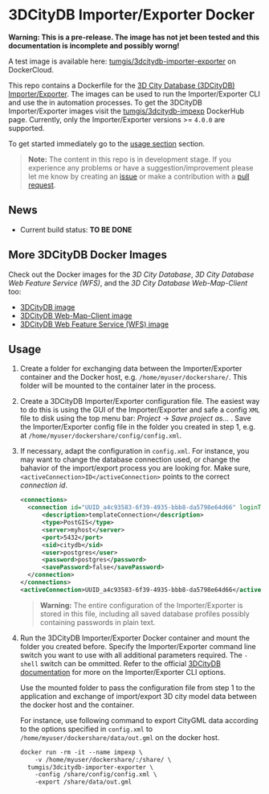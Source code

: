 # 3DCityDB Importer/Exporter Docker

**Warning: This is a pre-release. The image has not jet been tested and this documentation is incomplete and possibly worng!**

A test image is available here: [tumgis/3dcitydb-importer-exporter](tumgis/3dcitydb-importer-exporter) on DockerCloud.

This repo contains a Dockerfile for the [3D City Database (3DCityDB) Importer/Exporter](https://github.com/3dcitydb/importer-exporter). The images can be used to run the Importer/Exporter CLI and use the in automation processes. To get the 3DCityDB Importer/Exporter images visit the [tumgis/3dcitydb-impexp](https://hub.docker.com/r/tumgis/3dcitydb-impexp/) DockerHub page. Currently, only the Importer/Exporter versions >= `4.0.0` are supported.

To get started immediately go to the [usage section](#usage) section.

> **Note:** The content in this repo is in development stage.
> If you experience any problems or have a suggestion/improvement please let me know by creating an [issue](https://github.com/tum-gis/3dcitydb-importer-exporter-docker/issues) or make a contribution with a [pull request](https://github.com/tum-gis/3dcitydb-docker-postgis/pulls).

## News

* Current build status: **TO BE DONE**


## More 3DCityDB Docker Images

Check out the Docker images for the *3D City Database*, *3D City Database Web Feature Service (WFS)*, and the *3D City Database Web-Map-Client* too:

* [3DCityDB image](https://github.com/tum-gis/3dcitydb-docker-postgis/)
* [3DCityDB Web-Map-Client image](https://github.com/tum-gis/3dcitydb-web-map-docker/)
* [3DCityDB Web Feature Service (WFS) image](https://github.com/tum-gis/3dcitydb-wfs-docker/)

## Usage

1. Create a folder for exchanging data between the Importer/Exporter container and the Docker host, e.g. `/home/myuser/dockershare/`. This folder will be mounted to the container later in the process.

2. Create a 3DCityDB Importer/Exporter configuration file. The easiest way to do this is using the GUI of the Importer/Exporter and safe a config `XML` file to disk using the top menu bar: *Project* -> *Save project as...* . Save the Importer/Exporter config file in the folder you created in step 1, e.g. at `/home/myuser/dockershare/config/config.xml`.

3. If necessary, adapt the configuration in `config.xml`. For instance, you may want to change the database connection used, or change the bahavior of the import/export process you are looking for. Make sure, `<activeConnection>ID</activeConnection>` points to the correct *connection id*.

    ```xml
    <connections>
      <connection id="UUID_a4c93583-6f39-4935-bbb8-da5798e64d66" loginTimeout="60" initialSize="0">
          <description>templateConnection</description>
          <type>PostGIS</type>
          <server>myhost</server>
          <port>5432</port>
          <sid>citydb</sid>
          <user>postgres</user>
          <password>postgres</password>
          <savePassword>false</savePassword>
      </connection>
    </connections>
    <activeConnection>UUID_a4c93583-6f39-4935-bbb8-da5798e64d66</activeConnection>
    ```

    > **Warning:** The entire configuration of the Importer/Exporter is stored in this file, including all saved database profiles possibly containing passwords in plain text.

4. Run the 3DCityDB Importer/Exporter Docker container and mount the  folder you created before. Specify the Importer/Exporter command line switch you want to use with all additional parameters required. The `-shell` switch can be ommitted. Refer to the official [3DCityDB documentation](https://www.3dcitydb.org/3dcitydb/documentation/) for more on the Importer/Exporter CLI options.

    Use the mounted folder to pass the configuration file from step 1 to the application and exchange of import/export 3D city model data between the docker host and the container. 
    
    For instance, use following command to export CityGML data according to the options specified in `config.xml` to `/home/myuser/dockershare/data/out.gml` on the docker host.

    ```txt
    docker run -rm -it --name impexp \
        -v /home/myuser/dockershare/:/share/ \
      tumgis/3dcitydb-importer-exporter \
        -config /share/config/config.xml \
        -export /share/data/out.gml
    ```
